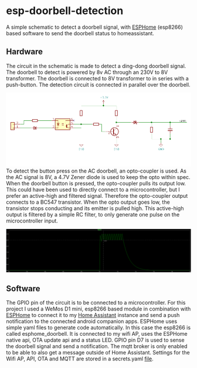 # esp-doorbell-detection
A simple schematic to detect a doorbell signal, with [ESPHome](https://esphome.io/) (esp8266) based software to send the doorbell status to homeassistant. 

## Hardware

The circuit in the schematic is made to detect a ding-dong doorbell signal. The doorbell to detect is powered by 8v AC through an 230V to 8V transformer. The doorbell is connected to 8V transformer to in series with a push-button.
The detection circuit is connected in parallel over the doorbell.

![drawing](https://raw.githubusercontent.com/Bonusbartus/esp-doorbell-detection/master/hw/drawing.png "Schematic Drawing")
To detect the button press on the AC doorbell, an opto-coupler is used. As the AC signal is 8V, a 4.7V Zener diode is used to keep the opto within spec.
When the doorbell button is pressed, the opto-coupler pulls its output low. This could have been used to directly connect to a microcontroller, but I prefer an active-high and filtered signal.
Therefore the opto-coupler output connects to a BC547 transistor. When the opto output goes low, the transistor stops conducting and its emitter is pulled high. This active-high output is filtered by a simple RC filter, to only generate one pulse on the microcontroller input.

![waveform](https://raw.githubusercontent.com/Bonusbartus/esp-doorbell-detection/master/hw/wave.png "Simulated waveform of filtered output on 250ms button press")

## Software

The GPIO pin of the circuit is to be connected to a microcontroller. For this project I used a WeMos D1 mini, esp8266 based module in combination with [ESPHome](https://esphome.io/) to connect it to my [Home Assistant](https://www.home-assistant.io/) instance and send a push notification to the connected android companion apps.
ESPHome uses simple yaml files to generate code automatically. In this case the esp8266 is called esphome_doorbell. It is connected to my wifi AP, uses the ESPHome native api, OTA update api and a status LED. GPIO pin D7 is used to sense the doorbell signal and send a notification.
The mqtt broker is only enabled to be able to also get a message outside of Home Assistant.
Settings for the Wifi AP, API, OTA and MQTT are stored in a secrets.yaml [file](https://www.home-assistant.io/docs/configuration/secrets/).
